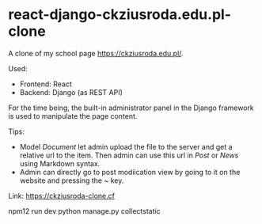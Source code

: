 # react-django-ckziusroda.edu.pl-clone
A clone of my school page https://ckziusroda.edu.pl/.

Used:
- Frontend: React
- Backend: Django (as REST API)
  
For the time being, the built-in administrator panel in the Django framework is used to manipulate the page content.

Tips:
- Model *Document* let admin upload the file to the server and get a relative url to the item. Then admin can use this url in *Post* or *News* using Markdown syntax.
- Admin can directly go to post modiication view by going to it on the website and pressing the *~* key.

Link: https://ckziusroda-clone.cf

npm12 run dev
python manage.py collectstatic
